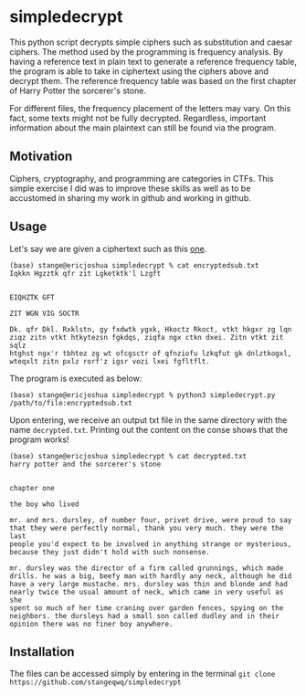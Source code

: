 # simpledecrypt
This python script decrypts simple ciphers such as substitution and caesar ciphers. The method used by the programming is frequency analysis. By having a reference text in plain text to generate a reference frequency table, the program is able to take in ciphertext using the ciphers above and decrypt them. The reference frequency table was based on the first chapter of Harry Potter the sorcerer's stone.

For different files, the frequency placement of the letters may vary. On this fact, some texts might not be fully decrypted. Regardless, important information about the main plaintext can still be found via the program.

## Motivation

Ciphers, cryptography, and programming are categories in CTFs. This simple exercise I did was to improve these skills as well as to be accustomed in sharing my work in github and working in github.

## Usage

Let's say we are given a ciphertext such as this [one](encryptedsub.txt).
```console
(base) stange@ericjoshua simpledecrypt % cat encryptedsub.txt
Iqkkn Hgzztk qfr zit Lgketktk'l Lzgft


EIQHZTK GFT

ZIT WGN VIG SOCTR

Dk. qfr Dkl. Rxklstn, gy fxdwtk ygxk, Hkoctz Rkoct, vtkt hkgxr zg lqn
ziqz zitn vtkt htkytezsn fgkdqs, ziqfa ngx ctkn dxei. Zitn vtkt zit sqlz
htghst ngx'r tbhtez zg wt ofcgsctr of qfnziofu lzkqfut gk dnlztkogxl,
wteqxlt zitn pxlz rorf'z igsr vozi lxei fgfltflt.
```

The program is executed as below:
```console
(base) stange@ericjoshua simpledecrypt % python3 simpledecrypt.py
/path/to/file:encryptedsub.txt
```
Upon entering, we receive an output txt file in the same directory with the name `decrypted.txt`. Printing out the content on the conse shows that the program works!

```console
(base) stange@ericjoshua simpledecrypt % cat decrypted.txt
harry potter and the sorcerer's stone


chapter one

the boy who lived

mr. and mrs. dursley, of number four, privet drive, were proud to say
that they were perfectly normal, thank you very much. they were the last
people you'd expect to be involved in anything strange or mysterious,
because they just didn't hold with such nonsense.

mr. dursley was the director of a firm called grunnings, which made
drills. he was a big, beefy man with hardly any neck, although he did
have a very large mustache. mrs. dursley was thin and blonde and had
nearly twice the usual amount of neck, which came in very useful as she
spent so much of her time craning over garden fences, spying on the
neighbors. the dursleys had a small son called dudley and in their
opinion there was no finer boy anywhere.
```

## Installation

The files can be accessed simply by entering in the terminal `git clone https://github.com/stangeqwq/simpledecrypt`


